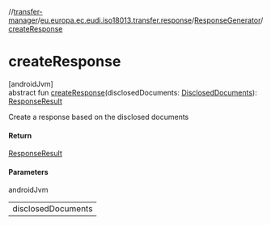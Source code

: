//[transfer-manager](../../../index.md)/[eu.europa.ec.eudi.iso18013.transfer.response](../index.md)/[ResponseGenerator](index.md)/[createResponse](create-response.md)

# createResponse

[androidJvm]\
abstract fun [createResponse](create-response.md)(disclosedDocuments: [DisclosedDocuments](../../eu.europa.ec.eudi.iso18013.transfer/-disclosed-documents/index.md)): [ResponseResult](../../eu.europa.ec.eudi.iso18013.transfer/-response-result/index.md)

Create a response based on the disclosed documents

#### Return

[ResponseResult](../../eu.europa.ec.eudi.iso18013.transfer/-response-result/index.md)

#### Parameters

androidJvm

|                    |
|--------------------|
| disclosedDocuments |
